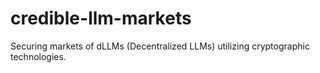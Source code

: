 # credible-llm-markets
Securing markets of dLLMs (Decentralized LLMs) utilizing cryptographic technologies. 
